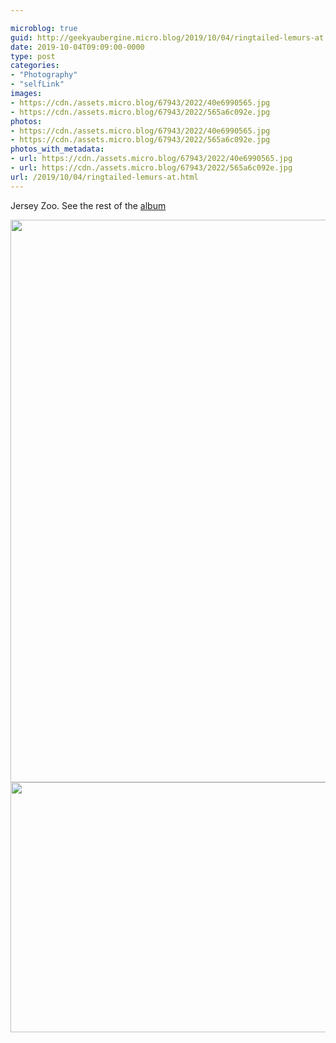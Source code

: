 ```yaml
---

microblog: true
guid: http://geekyaubergine.micro.blog/2019/10/04/ringtailed-lemurs-at.html
date: 2019-10-04T09:09:00-0000
type: post
categories:
- "Photography"
- "selfLink"
images:
- https://cdn./assets.micro.blog/67943/2022/40e6990565.jpg
- https://cdn./assets.micro.blog/67943/2022/565a6c092e.jpg
photos:
- https://cdn./assets.micro.blog/67943/2022/40e6990565.jpg
- https://cdn./assets.micro.blog/67943/2022/565a6c092e.jpg
photos_with_metadata:
- url: https://cdn./assets.micro.blog/67943/2022/40e6990565.jpg
- url: https://cdn./assets.micro.blog/67943/2022/565a6c092e.jpg
url: /2019/10/04/ringtailed-lemurs-at.html
---
```

Jersey Zoo. See the rest of the [album](https://zoeaubert.me/photos/2018/06/jersey-zoo)

<div class="photogrid">
<img src="/assets/2022/40e6990565.jpg" width="600" height="900" alt="" />
<img src="/assets/2022/565a6c092e.jpg" width="600" height="400" alt="" />
</div>
